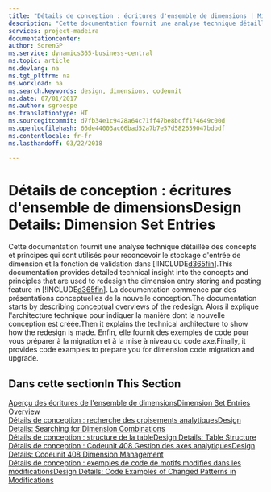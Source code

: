 ```yaml
---
title: "Détails de conception : écritures d'ensemble de dimensions | Microsoft Docs"
description: "Cette documentation fournit une analyse technique détaillée des concepts et principes qui sont utilisés pour reconcevoir la fonction de stockage et de validation d'écritures de dimension."
services: project-madeira
documentationcenter: 
author: SorenGP
ms.service: dynamics365-business-central
ms.topic: article
ms.devlang: na
ms.tgt_pltfrm: na
ms.workload: na
ms.search.keywords: design, dimensions, codeunit
ms.date: 07/01/2017
ms.author: sgroespe
ms.translationtype: HT
ms.sourcegitcommit: d7fb34e1c9428a64c71ff47be8bcff174649c00d
ms.openlocfilehash: 66de44003ac66bad52a7b7e57d582659047bdbdf
ms.contentlocale: fr-fr
ms.lasthandoff: 03/22/2018

---
```

# <a name="design-details-dimension-set-entries"></a><span data-ttu-id="d47e0-103">Détails de conception : écritures d'ensemble de dimensions</span><span class="sxs-lookup"><span data-stu-id="d47e0-103">Design Details: Dimension Set Entries</span></span>
<span data-ttu-id="d47e0-104">Cette documentation fournit une analyse technique détaillée des concepts et principes qui sont utilisés pour reconcevoir le stockage d'entrée de dimension et la fonction de validation dans [!INCLUDE[d365fin](includes/d365fin_md.md)].</span><span class="sxs-lookup"><span data-stu-id="d47e0-104">This documentation provides detailed technical insight into the concepts and principles that are used to redesign the dimension entry storing and posting feature in [!INCLUDE[d365fin](includes/d365fin_md.md)].</span></span> <span data-ttu-id="d47e0-105">La documentation commence par des présentations conceptuelles de la nouvelle conception.</span><span class="sxs-lookup"><span data-stu-id="d47e0-105">The documentation starts by describing conceptual overviews of the redesign.</span></span> <span data-ttu-id="d47e0-106">Alors il explique l'architecture technique pour indiquer la manière dont la nouvelle conception est créée.</span><span class="sxs-lookup"><span data-stu-id="d47e0-106">Then it explains the technical architecture to show how the redesign is made.</span></span> <span data-ttu-id="d47e0-107">Enfin, elle fournit des exemples de code pour vous préparer à la migration et à la mise à niveau du code axe.</span><span class="sxs-lookup"><span data-stu-id="d47e0-107">Finally, it provides code examples to prepare you for dimension code migration and upgrade.</span></span>  

## <a name="in-this-section"></a><span data-ttu-id="d47e0-108">Dans cette section</span><span class="sxs-lookup"><span data-stu-id="d47e0-108">In This Section</span></span>  
[<span data-ttu-id="d47e0-109">Aperçu des écritures de l'ensemble de dimensions</span><span class="sxs-lookup"><span data-stu-id="d47e0-109">Dimension Set Entries Overview</span></span>](design-details-dimension-set-entries-overview.md)  
[<span data-ttu-id="d47e0-110">Détails de conception : recherche des croisements analytiques</span><span class="sxs-lookup"><span data-stu-id="d47e0-110">Design Details: Searching for Dimension Combinations</span></span>](design-details-searching-for-dimension-combinations.md)  
[<span data-ttu-id="d47e0-111">Détails de conception : structure de la table</span><span class="sxs-lookup"><span data-stu-id="d47e0-111">Design Details: Table Structure</span></span>](design-details-table-structure.md)  
[<span data-ttu-id="d47e0-112">Détails de conception : Codeunit 408 Gestion des axes analytiques</span><span class="sxs-lookup"><span data-stu-id="d47e0-112">Design Details: Codeunit 408 Dimension Management</span></span>](design-details-codeunit-408-dimension-management.md)  
[<span data-ttu-id="d47e0-113">Détails de conception : exemples de code de motifs modifiés dans les modifications</span><span class="sxs-lookup"><span data-stu-id="d47e0-113">Design Details: Code Examples of Changed Patterns in Modifications</span></span>](design-details-code-examples-of-changed-patterns-in-modifications.md)

